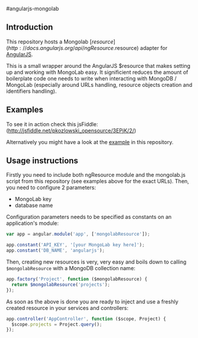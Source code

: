 #angularjs-mongolab
## Introduction

This repository hosts a Mongolab [$resource](http://docs.angularjs.org/api/ngResource.$resource) adapter for [AngularJS](http://angularjs.org/). 

This is a small wrapper around the AngularJS $resource that makes setting up and working with MongoLab easy. It significient reduces the amount of boilerplate code one needs to write when interacting with MongoDB / MongoLab (especially around URLs handling, resource objects creation and identifiers handling).

## Examples
To see it in action check this jsFiddle: (http://jsfiddle.net/pkozlowski_opensource/3EPjK/2/)

Alternatively you might have a look at the [example](https://github.com/pkozlowski-opensource/angularjs-mongolab/blob/master/example.html) in this repository.

## Usage instructions

Firstly you need to include both ngResource module and the mongolab.js script from this repository (see examples above for the exact URLs). Then, you need to configure 2 parameters:
* MongoLab key
* database name

Configuration parameters needs to be specified as constants on an application's module:
```JavaScript
var app = angular.module('app', ['mongolabResource']);

app.constant('API_KEY', '[your MongoLab key here]');
app.constant('DB_NAME', 'angularjs');
```
Then, creating new resources is very, very easy and boils down to calling `$mongolabResource` with a MongoDB collection name:
```JavaScript
app.factory('Project', function ($mongolabResource) {
  return $mongolabResource('projects');
});
```
As soon as the above is done you are ready to inject and use a freshly created resource in your services and controllers:
```JavaScript
app.controller('AppController', function ($scope, Project) {
  $scope.projects = Project.query();
});
```